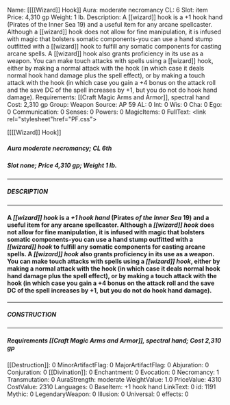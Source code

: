 Name: [[[[Wizard]] Hook]]
Aura: moderate necromancy
CL: 6
Slot: item
Price: 4,310 gp
Weight: 1 lb.
Description: A [[wizard]] hook is a +1 hook hand (Pirates of the Inner Sea 19) and a useful item for any arcane spellcaster. Although a [[wizard]] hook does not allow for fine manipulation, it is infused with magic that bolsters somatic components-you can use a hand stump outfitted with a [[wizard]] hook to fulfill any somatic components for casting arcane spells. A [[wizard]] hook also grants proficiency in its use as a weapon. You can make touch attacks with spells using a [[wizard]] hook, either by making a normal attack with the hook (in which case it deals normal hook hand damage plus the spell effect), or by making a touch attack with the hook (in which case you gain a +4 bonus on the attack roll and the save DC of the spell increases by +1, but you do not do hook hand damage).
Requirements: [[Craft Magic Arms and Armor]], spectral hand
Cost: 2,310 gp
Group: Weapon
Source: AP 59
AL: 0
Int: 0
Wis: 0
Cha: 0
Ego: 0
Communication: 0
Senses: 0
Powers: 0
MagicItems: 0
FullText: <link rel="stylesheet"href="PF.css"><div class="heading"><p class="alignleft">[[[[Wizard]] Hook]]</p><div style="clear: both;"></div></div><div><h5><b>Aura </b>moderate necromancy; <b>CL </b>6th</h5><h5><b>Slot </b>none; <b>Price </b>4,310 gp; <b>Weight </b>1 lb.</h5></div><hr/><div><h5><b>DESCRIPTION</b></h5></div><hr/><div><h4><p>A <i>[[wizard]] hook</i> is a <i>+1 hook hand</i> (Pirates <i>of the Inner Sea</i> 19) and a useful item for any arcane spellcaster. Although a <i>[[wizard]] hook</i> does not allow for fine manipulation, it is infused with magic that bolsters somatic components-you can use a hand stump outfitted with a <i>[[wizard]] hook</i> to fulfill any somatic components for casting arcane spells. A <i>[[wizard]] hook</i> also grants proficiency in its use as a weapon. You can make touch attacks with spells using a <i>[[wizard]] hook</i>, either by making a normal attack with the hook (in which case it deals normal hook hand damage plus the spell effect), or by making a touch attack with the hook (in which case you gain a +4 bonus on the attack roll and the save DC of the spell increases by +1, but you do not do hook hand damage).</p></h4></div><hr/><div><h5><b>CONSTRUCTION</b></h5></div><hr/><div><h5><b>Requirements </b>[[Craft Magic Arms and Armor]], <i>spectral hand</i>; <b>Cost </b>2,310 gp</h5></div>
[[Destruction]]: 0
MinorArtifactFlag: 0
MajorArtifactFlag: 0
Abjuration: 0
Conjuration: 0
[[Divination]]: 0
Enchantment: 0
Evocation: 0
Necromancy: 1
Transmutation: 0
AuraStrength: moderate
WeightValue: 1.0
PriceValue: 4310
CostValue: 2310
Languages: 0
BaseItem: +1 hook hand
LinkText: 0
id: 1191
Mythic: 0
LegendaryWeapon: 0
Illusion: 0
Universal: 0
effects: 0
